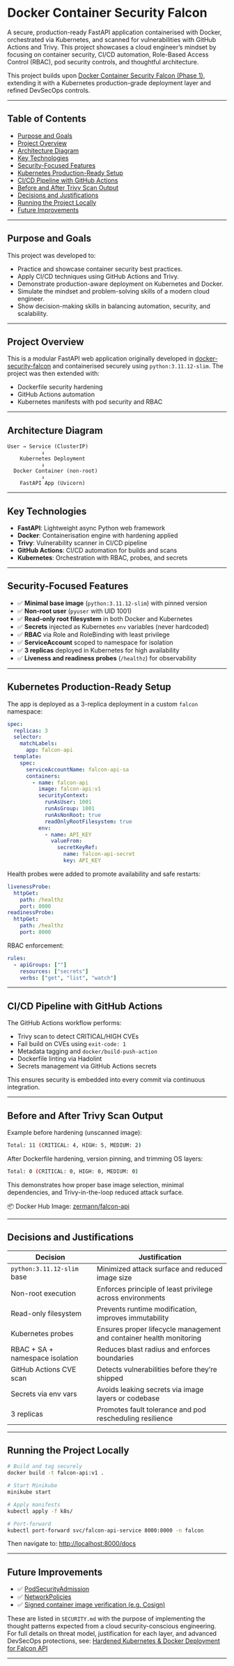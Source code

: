 # Docker Container Security Falcon

A secure, production-ready FastAPI application containerised with Docker, orchestrated via Kubernetes, and scanned for vulnerabilities with GitHub Actions and Trivy. This project showcases a cloud engineer’s mindset by focusing on container security, CI/CD automation, Role-Based Access Control (RBAC), pod security controls, and thoughtful architecture.

This project builds upon [Docker Container Security Falcon (Phase 1)](https://github.com/JThomas404/docker-security-falcon), extending it with a Kubernetes production-grade deployment layer and refined DevSecOps controls.

---

## Table of Contents

- [Purpose and Goals](#purpose-and-goals)
- [Project Overview](#project-overview)
- [Architecture Diagram](#architecture-diagram)
- [Key Technologies](#key-technologies)
- [Security-Focused Features](#security-focused-features)
- [Kubernetes Production-Ready Setup](#kubernetes-production-ready-setup)
- [CI/CD Pipeline with GitHub Actions](#cicd-pipeline-with-github-actions)
- [Before and After Trivy Scan Output](#before-and-after-trivy-scan-output)
- [Decisions and Justifications](#decisions-and-justifications)
- [Running the Project Locally](#running-the-project-locally)
- [Future Improvements](#future-improvements)

---

## Purpose and Goals

This project was developed to:

- Practice and showcase container security best practices.
- Apply CI/CD techniques using GitHub Actions and Trivy.
- Demonstrate production-aware deployment on Kubernetes and Docker.
- Simulate the mindset and problem-solving skills of a modern cloud engineer.
- Show decision-making skills in balancing automation, security, and scalability.

---

## Project Overview

This is a modular FastAPI web application originally developed in [docker-security-falcon](https://github.com/JThomas404/fastapi-project) and containerised securely using `python:3.11.12-slim`. The project was then extended with:

- Dockerfile security hardening
- GitHub Actions automation
- Kubernetes manifests with pod security and RBAC

---

## Architecture Diagram

```
User → Service (ClusterIP)
           ↓
    Kubernetes Deployment
           ↓
  Docker Container (non-root)
           ↓
    FastAPI App (Uvicorn)
```

---

## Key Technologies

- **FastAPI**: Lightweight async Python web framework
- **Docker**: Containerisation engine with hardening applied
- **Trivy**: Vulnerability scanner in CI/CD pipeline
- **GitHub Actions**: CI/CD automation for builds and scans
- **Kubernetes**: Orchestration with RBAC, probes, and secrets

---

## Security-Focused Features

- ✅ **Minimal base image** (`python:3.11.12-slim`) with pinned version
- ✅ **Non-root user** (`pyuser` with UID 1001)
- ✅ **Read-only root filesystem** in both Docker and Kubernetes
- ✅ **Secrets** injected as Kubernetes `env` variables (never hardcoded)
- ✅ **RBAC** via Role and RoleBinding with least privilege
- ✅ **ServiceAccount** scoped to namespace for isolation
- ✅ **3 replicas** deployed in Kubernetes for high availability
- ✅ **Liveness and readiness probes** (`/healthz`) for observability

---

## Kubernetes Production-Ready Setup

The app is deployed as a 3-replica deployment in a custom `falcon` namespace:

```yaml
spec:
  replicas: 3
  selector:
    matchLabels:
      app: falcon-api
  template:
    spec:
      serviceAccountName: falcon-api-sa
      containers:
        - name: falcon-api
          image: falcon-api:v1
          securityContext:
            runAsUser: 1001
            runAsGroup: 1001
            runAsNonRoot: true
            readOnlyRootFilesystem: true
          env:
            - name: API_KEY
              valueFrom:
                secretKeyRef:
                  name: falcon-api-secret
                  key: API_KEY
```

Health probes were added to promote availability and safe restarts:

```yaml
livenessProbe:
  httpGet:
    path: /healthz
    port: 8000
readinessProbe:
  httpGet:
    path: /healthz
    port: 8000
```

RBAC enforcement:

```yaml
rules:
  - apiGroups: [""]
    resources: ["secrets"]
    verbs: ["get", "list", "watch"]
```

---

## CI/CD Pipeline with GitHub Actions

The GitHub Actions workflow performs:

- Trivy scan to detect CRITICAL/HIGH CVEs
- Fail build on CVEs using `exit-code: 1`
- Metadata tagging and `docker/build-push-action`
- Dockerfile linting via Hadolint
- Secrets management via GitHub Actions secrets

This ensures security is embedded into every commit via continuous integration.

---

## Before and After Trivy Scan Output

Example before hardening (unscanned image):

```bash
Total: 11 (CRITICAL: 4, HIGH: 5, MEDIUM: 2)
```

After Dockerfile hardening, version pinning, and trimming OS layers:

```bash
Total: 0 (CRITICAL: 0, HIGH: 0, MEDIUM: 0)
```

This demonstrates how proper base image selection, minimal dependencies, and Trivy-in-the-loop reduced attack surface.

📦 Docker Hub Image: [zermann/falcon-api](https://hub.docker.com/repository/docker/zermann/falcon-api)

---

## Decisions and Justifications

| Decision                        | Justification                                                       |
| ------------------------------- | ------------------------------------------------------------------- |
| `python:3.11.12-slim` base      | Minimized attack surface and reduced image size                     |
| Non-root execution              | Enforces principle of least privilege across environments           |
| Read-only filesystem            | Prevents runtime modification, improves immutability                |
| Kubernetes probes               | Ensures proper lifecycle management and container health monitoring |
| RBAC + SA + namespace isolation | Reduces blast radius and enforces boundaries                        |
| GitHub Actions CVE scan         | Detects vulnerabilities before they’re shipped                      |
| Secrets via env vars            | Avoids leaking secrets via image layers or codebase                 |
| 3 replicas                      | Promotes fault tolerance and pod rescheduling resilience            |

---

## Running the Project Locally

```bash
# Build and tag securely
docker build -t falcon-api:v1 .

# Start Minikube
minikube start

# Apply manifests
kubectl apply -f k8s/

# Port-forward
kubectl port-forward svc/falcon-api-service 8000:8000 -n falcon
```

Then navigate to: [http://localhost:8000/docs](http://localhost:8000/docs)

---

## Future Improvements

- ✅ [PodSecurityAdmission](https://kubernetes.io/docs/concepts/security/pod-security-admission/)
- ✅ [NetworkPolicies](https://kubernetes.io/docs/concepts/services-networking/network-policies/)
- ✅ [Signed container image verification (e.g. Cosign)](https://forums.docker.com/t/verifying-signatures-of-images-signed-by-cosign/136928)

These are listed in `SECURITY.md` with the purpose of implementing the thought patterns expected from a cloud security-conscious engineering. For full details on threat model, justification for each layer, and advanced DevSecOps protections, see: [Hardened Kubernetes & Docker Deployment for Falcon API](./SECURITY.md)

---
